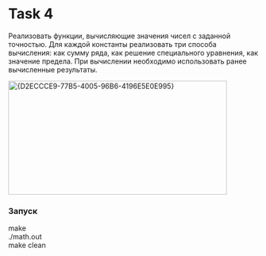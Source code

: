 # Task 4

Реализовать функции, вычисляющие значения чисел с заданной
точностью. Для каждой константы реализовать три способа вычисления: как
сумму ряда, как решение специального уравнения, как значение предела. При
вычислении необходимо использовать ранее вычисленные результаты.

<img width="440" height="229" alt="{D2ECCCE9-77B5-4005-96B6-4196E5E0E995}" src="https://github.com/user-attachments/assets/5c20260e-3b9e-4932-a2af-1d0a461a4d08" />

### Запуск

make  
./math.out  
make clean  

